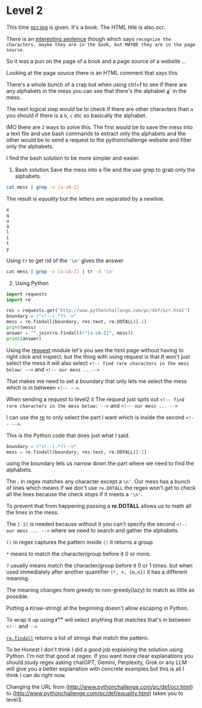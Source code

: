# Level 2

This time [ocr.jpg](/2/ocr.jpg) is given. It's a book. 
The HTML title is also ocr. 

There is an [interesting sentence](/2/2.png) though  which says `recognize the characters. maybe they are in the book, but MAYBE they are in the page source.`

So it was a pun on the page of a book and a page source of a website ... 

Looking at the page source there is an HTML comment that says this *<!-- find rare characters in the mess below: -->*

There's a whole bunch of a crap but when using ctrl+f to see if there are any alphabets in the mess you can see that there's the alphabet [a](/2/a.png)` in the mess. 

The next logical step would be to check if there are other characters than `a` you should if there is a `b`, `c` etc so basically the alphabet.

IMO there are `2` ways to solve this.
The first would be to save the mess into a text file and use bash commands to extract only the alphabets and the other would be to send a request to the pythonchallenge website and filter only the alphabets. 

I find the bash solution to be more simpler and easier.


1. Bash solution 
Save the mess into a file and the use grep to grab only the alphabets. 

```bash
cat mess | grep -o [a-zA-Z]
```

The result is *equality* but the letters are separated by a newline. 

```bash 
e
q
u
a
l
i
t
y
```

Using `tr` to get rid of the `'\n'` gives the answer 


```bash
cat mess | grep -o [a-zA-Z] | tr -d '\n'
```


2. Using Python 


```python
import requests
import re

res = requests.get("http://www.pythonchallenge.com/pc/def/ocr.html")
boundary = r"<!--(.*?)-->"
mess = re.findall(boundary, res.text, re.DOTALL)[-1]
print(mess)
answer = "".join(re.findall(r"[a-zA-Z]", mess))
print(answer)

```


Using the [request](https://requests.readthedocs.io/en/latest/) module let's you see the html page without having to right click and inspect.
but the thing with using request is that It won't just select the mess it will also select `<!-- find rare characters in the mess below: -->` and `<!-- our mess ...-->`


That makes me need to set a boundary that only lets me select the mess which is in between `<!-- -->`. 

When sending a request to level2 it The request just spits out `<!-- find rare characters in the mess below: -->` and `<!-- our mess ... -->`

I can use the [re](https://docs.python.org/3/library/re.html) to only select the part I want which is inside the second  `<!-- -->`.

This is the Python code that does just what I said.

```python
boundary = r"<!--(.*?)-->"
mess = re.findall(boundary, res.text, re.DOTALL)[-1]
```


using the boundary lets us narrow down the part where we need to find the alphabets. 

The **.** in regex matches any character except a `\n'`. 
Our mess has a bunch of lines which means if we don't use `re.DOTALL` the regex won't get to check all the lines because  the check stops if it meets a `'\n'`. 

To prevent that from happening passing a **re.DOTALL** allows us to math all the lines in the mess. 

The `[-1]` is needed because without it you can't specify the second `<!-- our mess ... -->` where we need to search and gather the alphabets.

`()` in regex captures the pattern inside `()` it returns a group 

`*`  means to match the character/group before it 0 or more. 

`?` usually means match the character/group before it 0 or 1 times. but when used immediately after another quantifier `(*, +, {m,n})`
it has a different meaning.

The meaning changes from greedy to non-greedy(lazy) to match as little as possible.

Putting a **r**(raw-string) at the beginning doesn't allow escaping in Python. 

To wrap it up using **r"<!--(.*?)-->"** will select anything that matches that's in between `<!--` and `-->`

[`re.findall`](https://docs.python.org/3/library/re.html#re.findall) returns a list of strings that match the pattern.

To be Honest I don't think I did a good job explaining the solution using Python. I'm not that good at regex. 
If you want more clear explanations you should study regex asking chatGPT, Gemini, Perplexity, Grok or any LLM will give you a better explanation with concrete examples but this is all I think I can do right now. 

Changing the URL from (http://www.pythonchallenge.com/pc/def/ocr.html) to (http://www.pythonchallenge.com/pc/def/equality.html) takes you to level3.
